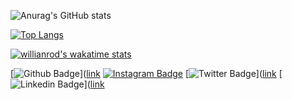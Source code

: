 ![Anurag's GitHub stats](https://github-readme-stats.vercel.app/api?username=yasermazlumgh&show_icons=true)

[![Top Langs](https://github-readme-stats.vercel.app/api/top-langs/?username=yasermazlumgh&langs_count=8)](https://github.com/yasermazlumgh/github-readme-stats)

[![willianrod's wakatime stats](https://github-readme-stats.vercel.app/api/wakatime?username=yasermazlumgh)](https://github.com/yasermazlumgh/github-readme-stats)
<!--
**YaserMazlumGH/yasermazlumgh** is a ✨ _special_ ✨ repository because its `README.md` (this file) appears on your GitHub profile.

Here are some ideas to get you started:

- 🔭 I’m currently working on ...
- 🌱 I’m currently learning ...
- 👯 I’m looking to collaborate on ...
- 🤔 I’m looking for help with ...
- 💬 Ask me about ...
- 📫 How to reach me: ...
- 😄 Pronouns: ...
- ⚡ Fun fact: ...
-->


[![Github Badge](https://img.shields.io/badge/-Github-657786?style=quare&labelColor=000&logo=Github&logoColor=white&link=link)]([link](https://github.com/yasermazlumgh)
[![Instagram Badge](https://img.shields.io/badge/-Instagram-657786?style=flat-quare&labelColor=C13584&logo=instagram&logoColor=white&link=link)](https://instagram.com/yasermazlum)
[![Twitter Badge](https://img.shields.io/badge/-Twitter-657786?style=flat-quare&labelColor=1DA1F2&logo=Twitter&logoColor=white&link=link)]([link](https://twitter.com/yasermazlum)
[![Linkedin Badge](https://img.shields.io/badge/-Linkedin-657786?style=flat-quare&labelColor=1DA1F2&logo=Linkedin&logoColor=white&link=link)]([link](https://linkedin.com/yasermazlum)
